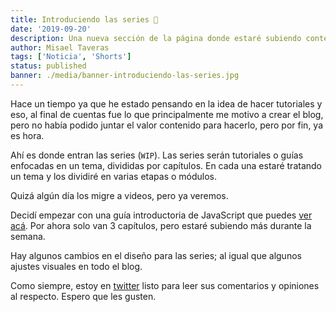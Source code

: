 ```yaml
---
title: Introduciendo las series 🎉
date: '2019-09-20'
description: Una nueva sección de la página donde estaré subiendo contenido a nivel de totorales o guías agrupadas por temas y divididas en capítulos
author: Misael Taveras
tags: ['Noticia', 'Shorts']
status: published
banner: ./media/banner-introduciendo-las-series.jpg
---
```


Hace un tiempo ya que he estado pensando en la idea de hacer tutoriales y eso, al final de cuentas fue lo que principalmente me motivo a crear el blog, pero no había podido juntar el valor contenido para hacerlo, pero por fin, ya es hora.

Ahí es donde entran las series (`WIP`). Las series serán tutoriales o guías enfocadas en un tema, divididas por capítulos. En cada una estaré tratando un tema y los dividiré en varias etapas o módulos.

Quizá algún día los migre a videos, pero ya veremos.

Decidí empezar con una guía introductoria de JavaScript que puedes [ver acá](/series/guia-de-javascript). Por ahora solo van 3 capítulos, pero estaré subiendo más durante la semana.

Hay algunos cambios en el diseño para las series; al igual que algunos ajustes visuales en todo el blog.

Como siempre, estoy en [twitter](https://twitter.com/taverasmisael) listo para leer sus comentarios y opiniones al respecto. Espero que les gusten.
